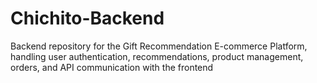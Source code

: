 # Chichito-Backend
Backend repository for the Gift Recommendation E-commerce Platform, handling user authentication, recommendations, product management, orders, and API communication with the frontend

